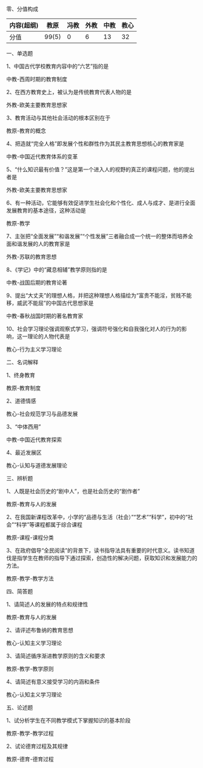 零、分值构成

| 内容(超纲) | 教原  | 冯教 | 外教 | 中教 | 教心 |
| ---------- | ----- | ---- | ---- | ---- | ---- |
| 分值       | 99(5) | 0    | 6    | 13   | 32   |

一、单选题

1、中国古代学校教育内容中的“六艺”指的是

中教-西周时期的教育制度

2、在西方教育史上，被认为是传统教育代表人物的是

外教-欧美主要教育思想家

3、教育活动与其他社会活动的根本区别在于

教原-教育的概念

4、把造就“完全人格”即发展个性和群性作为其民主教育思想核心的教育家是

中教-中国近代教育体系的变革

5、“什么知识最有价值？”这是第一个进入人的视野的真正的课程问题，他的提出者是

外教-欧美主要教育思想家

6、有一种活动，它能够有效促进学生社会化和个性化、成人与成才、是进行全面发展教育的基本途径，这种活动是

教原-教学

7、主张把“全面发展”“和谐发展”“个性发展”三者融合成一个统一的整体而培养全面和谐发展的人的教育家是

外教-苏联的教育思想

8、《学记》中的“藏息相辅”教学原则指的是

中教-战国后期的教育论著

9、提出“大丈夫”的理想人格，并把这种理想人格描绘为“富贵不能淫，贫贱不能移，威武不能屈”的中国古代思想家是

中教-春秋战国时期的著名教育家

10、社会学习理论强调观察式学习，强调符号强化和自我强化对人的行为的影响，这一理论的人物代表是

教心-行为主义学习理论

二、名词解释

1、终身教育

教原-教育制度

2、道德情感

教心-社会规范学习与品德发展

3、“中体西用”

中教-中国近代教育探索

4、最近发展区

教心-认知与道德发展理论

三、辨析题

1、人既是社会历史的“剧中人”，也是社会历史的“剧作者”

教原-教育与人的发展

2、在我国新课程改革中，小学的“品德与生活（社会）”“艺术”“科学”，初中的“社会”“科学”等课程都属于综合课程

教原-课程-课程分类

3、在政府倡导“全民阅读”的背景下，读书指导法具有重要的时代意义。读书知道伐是指学生在教师的指导下通过探索，创造性的解决问题，获取知识和发展能力的方法。

教原-教学-教学方法

四、简答题

1、请简述人的发展的特点和规律性

教原-教育与人的发展

2、请评述布鲁纳的教育思想

教心-认知主义学习理论

3、请简述循序渐进教学原则的含义和要求

教原-教学-教学原则

4、请简述有意义接受学习的内涵和条件

教心-认知主义学习理论

五、论述题

1、试分析学生在不同教学模式下掌握知识的基本阶段

教原-教学-教学过程

2、试论德育过程及其规律

教原-德育-德育过程

